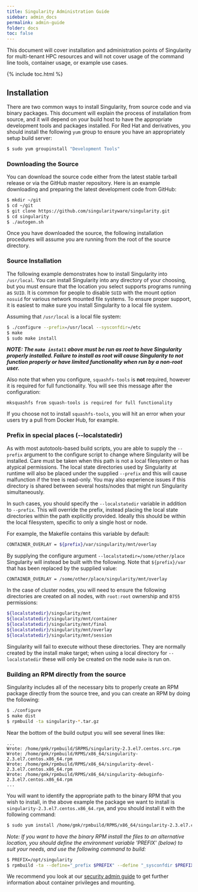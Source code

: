 ```yaml
---
title: Singularity Administration Guide
sidebar: admin_docs
permalink: admin-guide
folder: docs
toc: false
---
```


This document will cover installation and administration points of Singularity for multi-tenant HPC resources and will not cover usage of the command line tools, container usage, or example use cases.

{% include toc.html %}

## Installation
There are two common ways to install Singularity, from source code and via binary packages. This document will explain the process of installation from source, and it will depend on your build host to have the appropriate development tools and packages installed. For Red Hat and derivatives, you should install the following `yum` group to ensure you have an appropriately setup build server:

```bash
$ sudo yum groupinstall "Development Tools"
```

### Downloading the Source
You can download the source code either from the latest stable tarball release or via the GitHub master repository. Here is an example downloading and preparing the latest development code from GitHub:

```bash
$ mkdir ~/git
$ cd ~/git
$ git clone https://github.com/singularityware/singularity.git
$ cd singularity
$ ./autogen.sh
```

Once you have downloaded the source, the following installation procedures will assume you are running from the root of the source directory.

### Source Installation
The following example demonstrates how to install Singularity into `/usr/local`. You can install Singularity into any directory of your choosing, but you must ensure that the location you select supports programs running as `SUID`. It is common for people to disable `SUID` with the mount option `nosuid` for various network mounted file systems. To ensure proper support, it is easiest to make sure you install Singularity to a local file system.

Assuming that `/usr/local` is a local file system:

```bash
$ ./configure --prefix=/usr/local --sysconfdir=/etc
$ make
$ sudo make install
```

***NOTE: The `make install` above must be run as root to have Singularity properly installed. Failure to install as root will cause Singularity to not function properly or have limited functionality when run by a non-root user.***

Also note that when you configure, `squashfs-tools` is **not** required, however it is required for full functionality. You will see this message after the configuration:

```
mksquashfs from squash-tools is required for full functionality
```

If you choose not to install `squashfs-tools`, you will hit an error when your users try a pull from Docker Hub, for example.

### Prefix in special places (--localstatedir)

As with most autotools-based build scripts, you are able to supply the `--prefix` argument to the configure script to change where Singularity will be installed. Care must be taken when this path is not a local filesystem or has atypical permissions. The local state directories used by Singularity at runtime will also be placed under the supplied `--prefix` and this will cause malfunction if the tree is read-only. You may also experience issues if this directory is shared between several hosts/nodes that might run Singularity simultaneously.

In such cases, you should specify the `--localstatedir` variable in addition to `--prefix`. This will override the prefix, instead placing the local state directories within the path explicitly provided. Ideally this should be within the local filesystem, specific to only a single host or node.

For example, the Makefile contains this variable by default:
```bash
CONTAINER_OVERLAY = ${prefix}/var/singularity/mnt/overlay
```

By supplying the configure argument `--localstatedir=/some/other/place` Singularity will instead be built with the following. Note that `${prefix}/var` that has been replaced by the supplied value:
```bash
CONTAINER_OVERLAY = /some/other/place/singularity/mnt/overlay
```

In the case of cluster nodes, you will need to ensure the following directories are created on all nodes, with `root:root` ownership and `0755` permissions:

```bash
${localstatedir}/singularity/mnt
${localstatedir}/singularity/mnt/container
${localstatedir}/singularity/mnt/final
${localstatedir}/singularity/mnt/overlay
${localstatedir}/singularity/mnt/session
```

Singularity will fail to execute without these directories. They are normally created by the install make target; when using a local directory for `--localstatedir` these will only be created on the node `make` is run on.

### Building an RPM directly from the source
Singularity includes all of the necessary bits to properly create an RPM package directly from the source tree, and you can create an RPM by doing the following:

```bash
$ ./configure
$ make dist
$ rpmbuild -ta singularity-*.tar.gz
```

Near the bottom of the build output you will see several lines like:

```
...
Wrote: /home/gmk/rpmbuild/SRPMS/singularity-2.3.el7.centos.src.rpm
Wrote: /home/gmk/rpmbuild/RPMS/x86_64/singularity-2.3.el7.centos.x86_64.rpm
Wrote: /home/gmk/rpmbuild/RPMS/x86_64/singularity-devel-2.3.el7.centos.x86_64.rpm
Wrote: /home/gmk/rpmbuild/RPMS/x86_64/singularity-debuginfo-2.3.el7.centos.x86_64.rpm
...
```

You will want to identify the appropriate path to the binary RPM that you wish to install, in the above example the package we want to install is `singularity-2.3.el7.centos.x86_64.rpm`, and you should install it with the following command:

```bash
$ sudo yum install /home/gmk/rpmbuild/RPMS/x86_64/singularity-2.3.el7.centos.x86_64.rpm
```

*Note: If you want to have the binary RPM install the files to an alternative location, you should define the environment variable 'PREFIX' (below) to suit your needs, and use the following command to build:*

```bash
$ PREFIX=/opt/singularity
$ rpmbuild -ta --define="_prefix $PREFIX" --define "_sysconfdir $PREFIX/etc" --define "_defaultdocdir $PREFIX/share" singularity-*.tar.gz
```

We recommend you look at our <a href="/docs-security">security admin guide</a> to get further information about container privileges and mounting.
